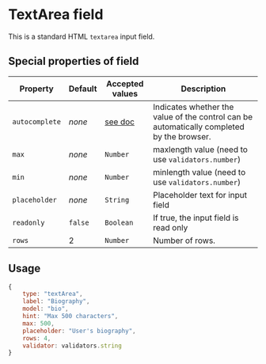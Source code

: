 # TextArea field

This is a standard HTML `textarea` input field.

## Special properties of field

| Property | Default | Accepted values | Description |
| --- | --- | --- | --- |
| `autocomplete` | _none_ | [see doc](https://html.spec.whatwg.org/multipage/forms.html#autofill) | Indicates whether the value of the control can be automatically completed by the browser. |
| `max` | _none_ | `Number` | maxlength value \(need to use `validators.number`\) |
| `min` | _none_ | `Number` | minlength value \(need to use `validators.number`\) |
| `placeholder` | _none_ | `String` | Placeholder text for input field |
| `readonly` | `false` | `Boolean` | If true, the input field is read only |
| `rows` | 2 | `Number` | Number of rows. |

## Usage

```js
{
    type: "textArea",
    label: "Biography",
    model: "bio",
    hint: "Max 500 characters",
    max: 500,
    placeholder: "User's biography",
    rows: 4,
    validator: validators.string
}
```




